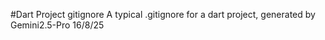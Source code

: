 #Dart Project gitignore
A typical .gitignore for a dart project, generated by Gemini2.5-Pro 16/8/25
